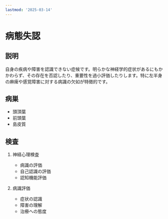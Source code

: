 ```yaml
---
lastmod: '2025-03-14'
---
```


# 病態失認

## 説明

自身の疾病や障害を認識できない症候です。明らかな神経学的症状があるにもかかわらず、その存在を否認したり、重要性を過小評価したりします。特に左半身の麻痺や感覚障害に対する病識の欠如が特徴的です。

## 病巣

- 頭頂葉
- 前頭葉
- 島皮質

## 検査

1. 神経心理検査

   - 病識の評価
   - 自己認識の評価
   - 認知機能評価

2. 病識評価
   - 症状の認識
   - 障害の理解
   - 治療への態度
